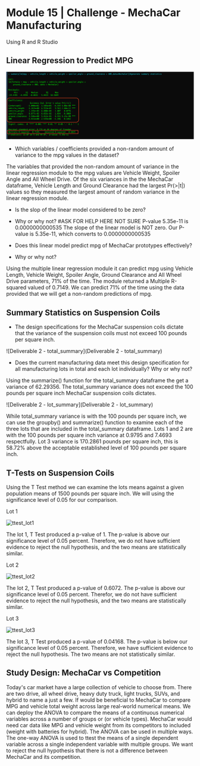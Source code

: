 # Module 15 | Challenge - MechaCar Manufacturing
Using R and R Studio

## Linear Regression to Predict MPG

![Deliverable 1 step 6](https://github.com/JimmyJ-D/MechaCar_Statistical_Analysis/blob/main/images/Deliverable%201%20step%206.png)

- Which variables / coefficients provided a non-random amount of variance to the mpg values in the dataset?

The variables that provided the non-random amount of variance in the linear regression module to the mpg values are Vehicle Weight, Spoiler Angle and All Wheel Drive. Of the six variances in the the MechaCar dataframe, Vehicle Length and Ground Clearance had the largest Pr(>|t|) values so they measured the largest amount of random variance in the linear regression module.

- Is the slop of the linear model considered to be zero?
- Why or why not?
#ASK FOR HELP HERE NOT SURE
P-value 5.35e-11 is 0.0000000000535
The slope of the linear model is NOT zero. Our P-value is 5.35e-11, which converts to 0.0000000000535

- Does this linear model predict mpg of MechaCar prototypes effectively?
- Why or why not?

Using the multiple linear regression module it can predict mpg using Vehicle Length, Vehicle Weight, Spoiler Angle, Ground Clearance and All Wheel Drive parameters, 71% of the time. The module returned a Multiple R-squared valued of 0.7149. We can predict 71% of the time using the data provided that we will get a non-random predictions of mpg.


## Summary Statistics on Suspension Coils


- The design specifications for the MechaCar suspension coils dictate that the variance of the suspension coils must not exceed 100 pounds per square inch.

![Deliverable 2 - total_summary](Deliverable 2 - total_summary)

- Does the current manufacturing data meet this design specification for all manufacturing lots in total and each lot individually? Why or why not?

Using the summarize() function for the total_summary dataframe the get a variance of 62.29356. The total_summary variance does not exceed the 100 pounds per square inch MechaCar suspension coils dictates.

![Deliverable 2 - lot_summary](Deliverable 2 - lot_summary)

While total_summary variance is with the 100 pounds per square inch, we can use the groupby() and summarize() function to examine each of the three lots that are included in the total_summary dataframe. Lots 1 and 2 are with the 100 pounds per square inch variance at 0.9795 and 7.4693 respectfully. Lot 3 variance is 170.2861 pounds per square inch, this is 58.72% above the acceptable established level of 100 pounds per square inch.  


## T-Tests on Suspension Coils


Using the T Test method we can examine the lots means against a given population means of 1500 pounds per square inch. We will using the significance level of 0.05 for our comparison.

Lot 1

![ttest_lot1](ttest_lot1)

The lot 1, T Test produced a p-value of 1. The p-value is above our significance level of 0.05 percent. Therefore, we do not have sufficient evidence to reject the null hypothesis, and the two means are statistically similar.

Lot 2

![ttest_lot2](ttest_lot2)

The lot 2, T Test produced a p-value of 0.6072. The p-value is above our significance level of 0.05 percent. Therefor, we do not have sufficient evidence to reject the null hypothesis, and the two means are statistically similar.

Lot 3

![ttest_lot3](ttest_lot3)

The lot 3, T Test produced a p-value of 0.04168. The p-value is below our significance level of 0.05 percent. Therefore, we have sufficient evidence to reject the null hypothesis. The two means are not statistically similar.


## Study Design: MechaCar vs Competition

Today's car market have a large collection of vehicle to choose from. There are two drive, all wheel drive, heavy duty truck, light trucks, SUVs, and hybrid to name a just a few.  If would be beneficial to MechaCar to compare MPG and vehicle total weight across large real-world numerical means. We can deploy the ANOVA to compare the means of a continuous numerical variables across a number of groups or (or vehicle types). MechaCar would need car data like MPG and vehicle weight from its competitors to included (weight with batteries for hybrid). The ANOVA can be used in multiple ways. The one-way ANOVA is used to ttest the means of a single dependent variable across a single independent variable with multiple groups. We want to reject the null hypothesis that there is not a difference between MechaCar and its competition. 
